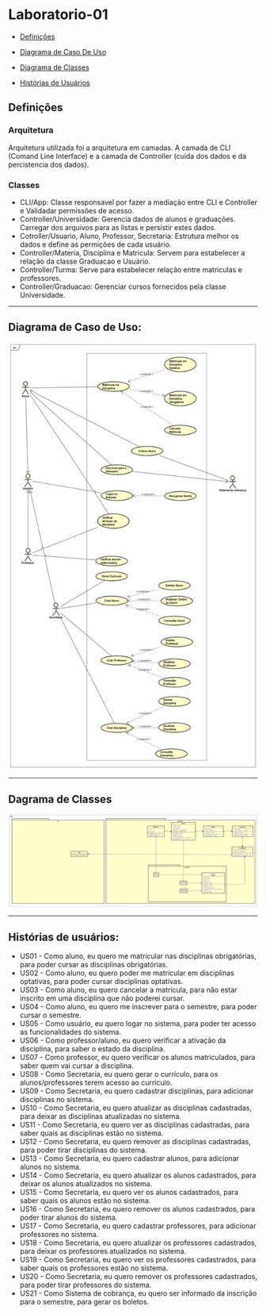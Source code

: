 # Laboratorio-01

- [Definições](#definições)

- [Diagrama de Caso De Uso](#diagrama-de-caso-de-uso)

- [Diagrama de Classes](#dagrama-de-classes)

- [Histórias de Usuários](#hist%C3%B3rias-de-usu%C3%A1rios)


## Definições

### Arquitetura

Arquitetura utilizada foi a arquitetura em camadas. A camada de CLI (Comand Line Interface) e a camada de Controller (cuida dos dados e da percistencia dos dados).

### Classes

- CLI/App: Classe responsavel por fazer a mediação entre CLI e Controller e Validadar permissões de acesso.
- Controller/Universidade: Gerencia dados de alunos e graduações. Carregar dos arquivos para as listas e persistir estes dados.
- Cotroller/Usuario, Aluno, Professor, Secretaria: Estrutura melhor os dados e define as permições de cada usuário.
- Controller/Materia, Disciplina e Matricula: Servem para estabelecer a relação da classe Graduacao e Usuário.
- Controller/Turma: Serve para estabelecer relação entre matriculas e professores.
- Controller/Graduacao: Gerenciar cursos fornecidos pela classe Universidade.
---

## Diagrama de Caso de Uso:

![Diagrama_CasoDeUso](./Projeto/Diagrama%20de%20Caso%20de%20Uso.png)

---
  
## Dagrama de Classes

![Diagrama_Classes](./Projeto/Diagrama%20de%20Classe.png)

---

## Histórias de usuários:
* US01 - Como aluno, eu quero me matricular nas disciplinas obrigatórias, para poder cursar as disciplinas obrigatórias.
* US02 - Como aluno, eu quero poder me matricular em disciplinas optativas, para poder cursar disciplinas optativas.
* US03 - Como aluno, eu quero cancelar a matrícula, para não estar inscrito em uma disciplina que não poderei cursar.
* US04 - Como aluno, eu quero me inscrever para o semestre, para poder cursar o semestre.
* US05 - Como usuário, eu quero logar no sistema, para poder ter acesso as funcionalidades do sistema.
* US06 - Como professor/aluno, eu quero verificar a ativação da disciplina, para saber o estado da disciplina.
* US07 - Como professor, eu quero verificar os alunos matriculados, para saber quem vai cursar a disciplina.
* US08 - Como Secretaria, eu quero gerar o currículo, para os alunos/professores terem acesso ao currículo.
* US09 - Como Secretaria, eu quero cadastrar disciplinas, para adicionar disciplinas no sistema.
* US10 - Como Secretaria, eu quero atualizar as disciplinas cadastradas, para deixar as disciplinas atualizadas no sistema.
* US11 - Como Secretaria, eu quero ver as disciplinas cadastradas, para saber quais as disciplinas estão no sistema.
* US12 - Como Secretaria, eu quero remover as disciplinas cadastradas, para poder tirar disciplinas do sistema.
* US13 - Como Secretaria, eu quero cadastrar alunos, para adicionar alunos no sistema.
* US14 - Como Secretaria, eu quero atualizar os alunos cadastrados, para deixar os alunos atualizados no sistema.
* US15 - Como Secretaria, eu quero ver os alunos cadastrados, para saber quais os alunos estão no sistema.
* US16 - Como Secretaria, eu quero remover os alunos cadastrados, para poder tirar alunos do sistema.
* US17 - Como Secretaria, eu quero cadastrar professores, para adicionar professores no sistema.
* US18 - Como Secretaria, eu quero atualizar os professores cadastrados, para deixar os professores atualizados no sistema.
* US19 - Como Secretaria, eu quero ver os professores cadastrados, para saber quais os professores estão no sistema.
* US20 - Como Secretaria, eu quero remover os professores cadastrados, para poder tirar professores do sistema.
* US21 - Como Sistema de cobrança, eu quero ser informado da inscrição para o semestre, para gerar os boletos.
